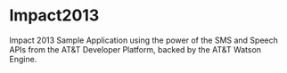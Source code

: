 Impact2013
==========


Impact 2013 Sample Application using the power of the SMS and Speech APIs from the AT&amp;T Developer Platform, backed by the AT&amp;T Watson Engine.
